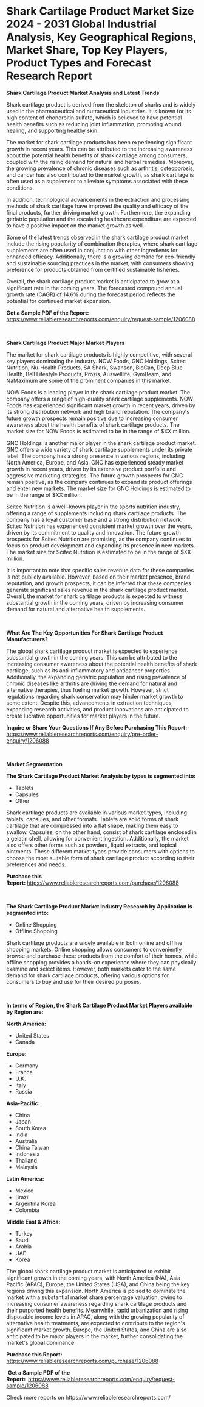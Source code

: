 <p><h1>Shark Cartilage Product Market Size 2024 - 2031 Global Industrial Analysis, Key Geographical Regions, Market Share, Top Key Players, Product Types and Forecast Research Report</h1></p><p><strong>Shark Cartilage Product Market Analysis and Latest Trends</strong></p>
<p><p>Shark cartilage product is derived from the skeleton of sharks and is widely used in the pharmaceutical and nutraceutical industries. It is known for its high content of chondroitin sulfate, which is believed to have potential health benefits such as reducing joint inflammation, promoting wound healing, and supporting healthy skin.</p><p>The market for shark cartilage products has been experiencing significant growth in recent years. This can be attributed to the increasing awareness about the potential health benefits of shark cartilage among consumers, coupled with the rising demand for natural and herbal remedies. Moreover, the growing prevalence of chronic diseases such as arthritis, osteoporosis, and cancer has also contributed to the market growth, as shark cartilage is often used as a supplement to alleviate symptoms associated with these conditions.</p><p>In addition, technological advancements in the extraction and processing methods of shark cartilage have improved the quality and efficacy of the final products, further driving market growth. Furthermore, the expanding geriatric population and the escalating healthcare expenditure are expected to have a positive impact on the market growth as well.</p><p>Some of the latest trends observed in the shark cartilage product market include the rising popularity of combination therapies, where shark cartilage supplements are often used in conjunction with other ingredients for enhanced efficacy. Additionally, there is a growing demand for eco-friendly and sustainable sourcing practices in the market, with consumers showing preference for products obtained from certified sustainable fisheries.</p><p>Overall, the shark cartilage product market is anticipated to grow at a significant rate in the coming years. The forecasted compound annual growth rate (CAGR) of 14.6% during the forecast period reflects the potential for continued market expansion.</p></p>
<p><strong>Get a Sample PDF of the Report:&nbsp;</strong> <a href="https://www.reliableresearchreports.com/enquiry/request-sample/1206088">https://www.reliableresearchreports.com/enquiry/request-sample/1206088</a></p>
<p>&nbsp;</p>
<p><strong>Shark Cartilage Product Major Market Players</strong></p>
<p><p>The market for shark cartilage products is highly competitive, with several key players dominating the industry. NOW Foods, GNC Holdings, Scitec Nutrition, Nu-Health Products, SA Shark, Swanson, BioCan, Deep Blue Health, Bell Lifestyle Products, Prozis, Auswelllife, GymBeam, and NaMaximum are some of the prominent companies in this market.</p><p>NOW Foods is a leading player in the shark cartilage product market. The company offers a range of high-quality shark cartilage supplements. NOW Foods has experienced significant market growth in recent years, driven by its strong distribution network and high brand reputation. The company's future growth prospects remain positive due to increasing consumer awareness about the health benefits of shark cartilage products. The market size for NOW Foods is estimated to be in the range of $XX million.</p><p>GNC Holdings is another major player in the shark cartilage product market. GNC offers a wide variety of shark cartilage supplements under its private label. The company has a strong presence in various regions, including North America, Europe, and Asia. GNC has experienced steady market growth in recent years, driven by its extensive product portfolio and aggressive marketing strategies. The future growth prospects for GNC remain positive, as the company continues to expand its product offerings and enter new markets. The market size for GNC Holdings is estimated to be in the range of $XX million.</p><p>Scitec Nutrition is a well-known player in the sports nutrition industry, offering a range of supplements including shark cartilage products. The company has a loyal customer base and a strong distribution network. Scitec Nutrition has experienced consistent market growth over the years, driven by its commitment to quality and innovation. The future growth prospects for Scitec Nutrition are promising, as the company continues to focus on product development and expanding its presence in new markets. The market size for Scitec Nutrition is estimated to be in the range of $XX million.</p><p>It is important to note that specific sales revenue data for these companies is not publicly available. However, based on their market presence, brand reputation, and growth prospects, it can be inferred that these companies generate significant sales revenue in the shark cartilage product market. Overall, the market for shark cartilage products is expected to witness substantial growth in the coming years, driven by increasing consumer demand for natural and alternative health supplements.</p></p>
<p>&nbsp;</p>
<p><strong>What Are The Key Opportunities For Shark Cartilage Product Manufacturers?</strong></p>
<p><p>The global shark cartilage product market is expected to experience substantial growth in the coming years. This can be attributed to the increasing consumer awareness about the potential health benefits of shark cartilage, such as its anti-inflammatory and anticancer properties. Additionally, the expanding geriatric population and rising prevalence of chronic diseases like arthritis are driving the demand for natural and alternative therapies, thus fueling market growth. However, strict regulations regarding shark conservation may hinder market growth to some extent. Despite this, advancements in extraction techniques, expanding research activities, and product innovations are anticipated to create lucrative opportunities for market players in the future.</p></p>
<p><strong>Inquire or Share Your Questions If Any Before Purchasing This Report:</strong> <a href="https://www.reliableresearchreports.com/enquiry/pre-order-enquiry/1206088">https://www.reliableresearchreports.com/enquiry/pre-order-enquiry/1206088</a></p>
<p>&nbsp;</p>
<p><strong>Market Segmentation</strong></p>
<p><strong>The Shark Cartilage Product Market Analysis by types is segmented into:</strong></p>
<p><ul><li>Tablets</li><li>Capsules</li><li>Other</li></ul></p>
<p><p>Shark cartilage products are available in various market types, including tablets, capsules, and other formats. Tablets are solid forms of shark cartilage that are compressed into a flat shape, making them easy to swallow. Capsules, on the other hand, consist of shark cartilage enclosed in a gelatin shell, allowing for convenient ingestion. Additionally, the market also offers other forms such as powders, liquid extracts, and topical ointments. These different market types provide consumers with options to choose the most suitable form of shark cartilage product according to their preferences and needs.</p></p>
<p><strong>Purchase this Report:&nbsp;</strong><a href="https://www.reliableresearchreports.com/purchase/1206088">https://www.reliableresearchreports.com/purchase/1206088</a></p>
<p>&nbsp;</p>
<p><strong>The Shark Cartilage Product Market Industry Research by Application is segmented into:</strong></p>
<p><ul><li>Online Shopping</li><li>Offline Shopping</li></ul></p>
<p><p>Shark cartilage products are widely available in both online and offline shopping markets. Online shopping allows consumers to conveniently browse and purchase these products from the comfort of their homes, while offline shopping provides a hands-on experience where they can physically examine and select items. However, both markets cater to the same demand for shark cartilage products, offering various options for consumers to buy and use for their desired purposes.</p></p>
<p>&nbsp;</p>
<p><strong>In terms of Region, the Shark Cartilage Product Market Players available by Region are:</strong></p>
<p>
    <p> <strong> North America: </strong>
        <ul>
            <li>United States</li>
            <li>Canada</li>
        </ul>
        </p> 
    <p> <strong> Europe: </strong>
        <ul>
            <li>Germany</li>
            <li>France</li>
            <li>U.K.</li>
            <li>Italy</li>
            <li>Russia</li>
        </ul>
        </p> 
    <p> <strong> Asia-Pacific: </strong>
        <ul>
            <li>China</li>
            <li>Japan</li>
            <li>South Korea</li>
            <li>India</li>
            <li>Australia</li>
            <li>China Taiwan</li>
            <li>Indonesia</li>
            <li>Thailand</li>
            <li>Malaysia</li>
        </ul>
        </p> 
    <p> <strong> Latin America: </strong>
        <ul>
            <li>Mexico</li>
            <li>Brazil</li>
            <li>Argentina Korea</li>
            <li>Colombia</li>
        </ul>
        </p> 
    <p> <strong> Middle East & Africa: </strong>
        <ul>
            <li>Turkey</li>
            <li>Saudi</li>
            <li>Arabia</li>
            <li>UAE</li>
            <li>Korea</li>
        </ul>
    </p>
    </p>
<p><p>The global shark cartilage product market is anticipated to exhibit significant growth in the coming years, with North America (NA), Asia Pacific (APAC), Europe, the United States (USA), and China being the key regions driving this expansion. North America is poised to dominate the market with a substantial market share percentage valuation, owing to increasing consumer awareness regarding shark cartilage products and their purported health benefits. Meanwhile, rapid urbanization and rising disposable income levels in APAC, along with the growing popularity of alternative health treatments, are expected to contribute to the region's significant market growth. Europe, the United States, and China are also anticipated to be major players in the market, further consolidating the market's global dominance.</p></p>
<p><strong>Purchase this Report: </strong><a href="https://www.reliableresearchreports.com/purchase/1206088">https://www.reliableresearchreports.com/purchase/1206088</a></p>
<p>&nbsp;<strong>Get a Sample PDF of the Report:&nbsp;&nbsp;</strong><a href="https://www.reliableresearchreports.com/enquiry/request-sample/1206088">https://www.reliableresearchreports.com/enquiry/request-sample/1206088</a></p>
<p><strong></strong></p>
<p>Check more reports on https://www.reliableresearchreports.com/</p>